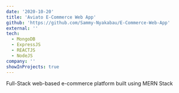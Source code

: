 ```yaml
---
date: '2020-10-20'
title: 'Aviato E-Commerce Web App'
github: 'https://github.com/Sammy-Nyakabau/E-Commerce-Web-App'
external: ''
tech:
  - MongoDB
  - ExpressJS
  - REACTJS
  - NodeJS
company: ''
showInProjects: true
---
```


Full-Stack web-based e-commerce platform built using MERN Stack 
